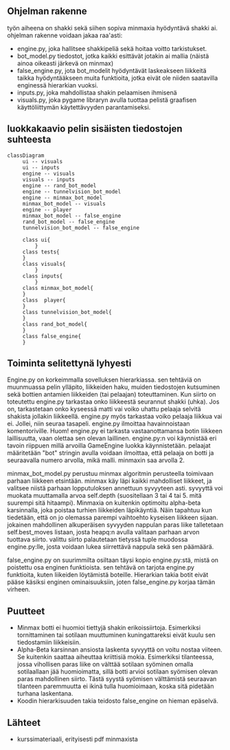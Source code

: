 ## Ohjelman rakenne

työn aiheena on shakki sekä siihen sopiva minmaxia hyödyntävä shakki ai.
ohjelman rakenne voidaan jakaa raa'asti:
- engine.py, joka hallitsee shakkipeliä sekä hoitaa voitto tarkistukset.
- bot_model.py tiedostot, jotka kaikki esittävät jotakin ai mallia (näistä ainoa oikeasti järkevä on minmax)
- false_engine.py, jota bot_modelit hyödyntävät laskeakseen liikkeitä taikka hyödyntääkseen muita funktioita, jotka eivät ole niiden saatavilla enginessä hierarkian vuoksi.
- inputs.py, joka mahdollistaa shakin pelaamisen ihmisenä
- visuals.py, joka pygame libraryn avulla tuottaa pelistä graafisen käyttöliittymän käytettävyyden parantamiseksi.

## luokkakaavio pelin sisäisten tiedostojen suhteesta
 ```mermaid
 classDiagram
      ui -- visuals
      ui -- inputs
      engine -- visuals
      visuals -- inputs
      engine -- rand_bot_model
      engine -- tunnelvision_bot_model
      engine -- minmax_bot_model
      minmax_bot_model -- visuals
      engine -- player
      minmax_bot_model -- false_engine
      rand_bot_model -- false_engine
      tunnelvision_bot_model -- false_engine
         
      class ui{
          }
      class tests{
      }
      class visuals{
          }
      class inputs{
          }
      class minmax_bot_model{
      }
      class  player{
      }
      class tunnelvision_bot_model{
      }
      class rand_bot_model{
      }
      class false_engine{
      }
```
## Toiminta selitettynä lyhyesti
Engine.py on korkeimmalla sovelluksen hierarkiassa. sen tehtäviä on muunmuassa pelin ylläpito, liikkeiden haku, muiden tiedostojen kutsuminen sekä bottien antamien liikkeiden (tai pelaajan) toteuttaminen. Kun siirto on toteutettu engine.py tarkastaa onko liikkeestä seurannut shakki (uhka). Jos on, tarkastetaan onko kyseessä matti vai voiko uhattu pelaaja selvitä shakista jollakin liikkeellä. engine.py myös tarkastaa voiko pelaaja liikkua vai ei. Jollei, niin seuraa tasapeli. engine.py ilmoittaa havainnoistaan komentoriville. Huom! engine.py ei tarkasta vastaanottamansa botin liikkeen laillisuutta, vaan olettaa sen olevan laillinen. engine.py:n voi käynnistää eri tavoin riippuen millä arvoilla GameEngine luokka käynnistetään. pelaajat määritetään "bot" stringin avulla voidaan ilmoittaa, että pelaaja on botti ja seuraavalla numero arvolla, mikä malli. minmaxin saa arvolla 2.

minmax_bot_model.py perustuu minmax algoritmin perusteella toimivaan parhaan liikkeen etsintään. minmax käy läpi kaikki mahdolliset liikkeet, ja valitsee niistä parhaan lopputuloksen annettuun syvyyteen asti. syvyyttä voi muokata muuttamalla arvoa self.depth (suositellaan 3 tai 4 tai 5. mitä suurempi sitä hitaampi). Minmaxia on kuitenkin optimoitu alpha-beta karsinnalla, joka poistaa turhien liikkeiden läpikäyntiä. Näin tapahtuu kun tiedetään, että on jo olemassa parempi vaihtoehto kyseisen liikkeen sijaan. jokainen mahdollinen alkuperäisen syvyyden nappulan paras liike talletetaan self.best_moves listaan, josta heapq:n avulla valitaan parhaan arvon tuottava siirto. valittu siirto palautetaan tietyssä tuple muodossa engine.py:lle, josta voidaan lukea siirrettävä nappula sekä sen päämäärä.

false_engine.py on suurimmilta osiltaan täysi kopio engine.py:stä, mistä on poistettu osa enginen funktioista. sen tehtävä on tarjota engine.py funktioita, kuten liikeiden löytämistä boteille. Hierarkian takia botit eivät pääse käsiksi enginen ominaisuuksiin, joten false_engine.py korjaa tämän virheen.

## Puutteet
- Minmax botti ei huomioi tiettyjä shakin erikoissiirtoja. Esimerkiksi tornittaminen tai sotilaan muuttuminen kuningattareksi eivät kuulu sen tiedostamiin liikkeisiin.
- Alpha-Beta karsinnan ansiosta laskenta syvyyttä on voitu nostaa viiteen. Se kuitenkin saattaa aiheuttaa kriittisiä mokia. Esimerkiksi tilanteessa, jossa vihollisen paras liike on välttää sotilaan syöminen omalla sotilaallaan jää huomioimatta, sillä botti arvioi sotilaan syömisen olevan paras mahdollinen siirto. Tästä syystä syömisen välttämistä seuraavan tilanteen paremmuutta ei ikinä tulla huomioimaan, koska sitä pidetään turhana laskentana.
- Koodin hierarkisuuden takia teidosto false_engine on hieman epäselvä.

## Lähteet
- kurssimateriaali, erityisesti pdf minmaxista
